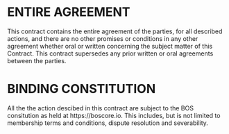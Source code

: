<h1 class="clause">ENTIRE AGREEMENT</h1>
This contract contains the entire agreement of the parties, for all described actions, and there are no other promises or conditions in any other agreement whether oral or written concerning the subject matter of this Contract. This contract supersedes any prior written or oral agreements between the parties.

<h1 class="clause">BINDING CONSTITUTION</h1>
All the the action descibed in this contract are subject to the BOS consitution as held at https://boscore.io. This includes, but is not limited to membership terms and conditions, dispute resolution and severability.
